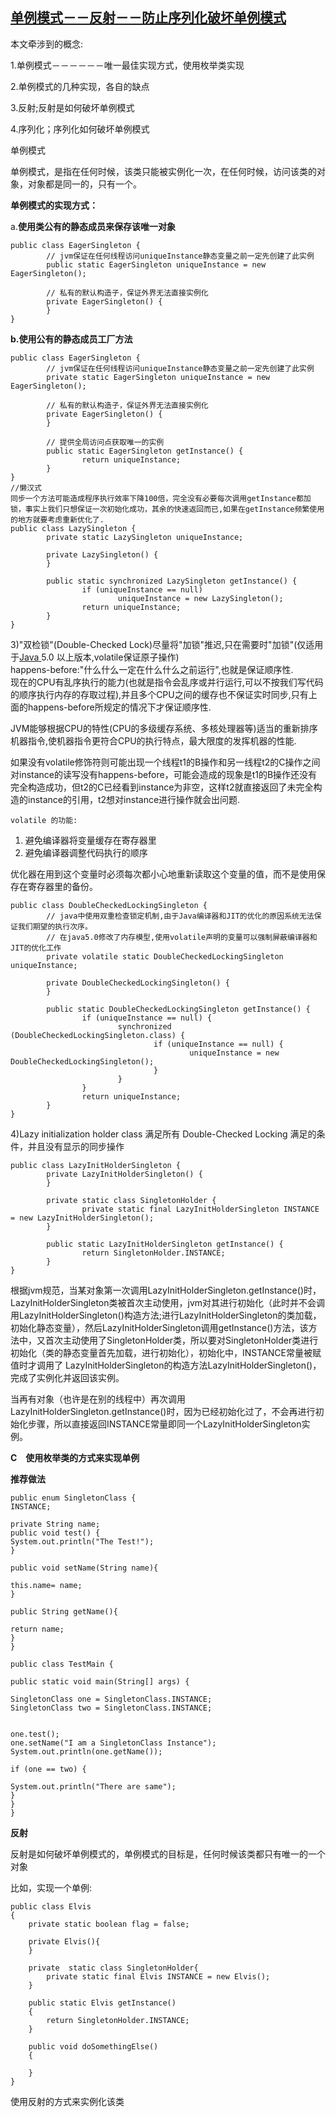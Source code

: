 ## [单例模式－－反射－－防止序列化破坏单例模式](https://www.cnblogs.com/ttylinux/p/6498822.html)

本文牵涉到的概念:

1.单例模式－－－－－－唯一最佳实现方式，使用枚举类实现

2.单例模式的几种实现，各自的缺点

3.反射;反射是如何破坏单例模式

4.序列化；序列化如何破坏单例模式

单例模式

单例模式，是指在任何时候，该类只能被实例化一次，在任何时候，访问该类的对象，对象都是同一的，只有一个。

**单例模式的实现方式：**

a.**使用类公有的静态成员来保存该唯一对象**

```
public class EagerSingleton {    
        // jvm保证在任何线程访问uniqueInstance静态变量之前一定先创建了此实例    
        public static EagerSingleton uniqueInstance = new EagerSingleton();    

        // 私有的默认构造子，保证外界无法直接实例化    
        private EagerSingleton() {    
        }    
}
```

**b.使用公有的静态成员工厂方法**

```
public class EagerSingleton {    
        // jvm保证在任何线程访问uniqueInstance静态变量之前一定先创建了此实例    
        private static EagerSingleton uniqueInstance = new EagerSingleton();    

        // 私有的默认构造子，保证外界无法直接实例化    
        private EagerSingleton() {    
        }    

        // 提供全局访问点获取唯一的实例    
        public static EagerSingleton getInstance() {    
                return uniqueInstance;    
        }    
}
//懒汉式
同步一个方法可能造成程序执行效率下降100倍，完全没有必要每次调用getInstance都加锁，事实上我们只想保证一次初始化成功，其余的快速返回而已,如果在getInstance频繁使用的地方就要考虑重新优化了.
public class LazySingleton {    
        private static LazySingleton uniqueInstance;    

        private LazySingleton() {    
        }    

        public static synchronized LazySingleton getInstance() {    
                if (uniqueInstance == null)    
                        uniqueInstance = new LazySingleton();    
                return uniqueInstance;    
        }    
}
```

3\)"双检锁"\(Double-Checked Lock\)尽量将"加锁"推迟,只在需要时"加锁"\(仅适用于[Java ](http://lib.csdn.net/base/java)5.0 以上版本,volatile保证原子操作\)  
happens-before:"什么什么一定在什么什么之前运行",也就是保证顺序性.  
现在的CPU有乱序执行的能力\(也就是指令会乱序或并行运行,可以不按我们写代码的顺序执行内存的存取过程\),并且多个CPU之间的缓存也不保证实时同步,只有上面的happens-before所规定的情况下才保证顺序性.

JVM能够根据CPU的特性\(CPU的多级缓存系统、多核处理器等\)适当的重新排序机器指令,使机器指令更符合CPU的执行特点，最大限度的发挥机器的性能.

如果没有volatile修饰符则可能出现一个线程t1的B操作和另一线程t2的C操作之间对instance的读写没有happens-before，可能会造成的现象是t1的B操作还没有完全构造成功，但t2的C已经看到instance为非空，这样t2就直接返回了未完全构造的instance的引用，t2想对instance进行操作就会出问题.

```
volatile 的功能:
```

1. 避免编译器将变量缓存在寄存器里    
2. 避免编译器调整代码执行的顺序

优化器在用到这个变量时必须每次都小心地重新读取这个变量的值，而不是使用保存在寄存器里的备份。

```
public class DoubleCheckedLockingSingleton {    
        // java中使用双重检查锁定机制,由于Java编译器和JIT的优化的原因系统无法保证我们期望的执行次序。    
        // 在java5.0修改了内存模型,使用volatile声明的变量可以强制屏蔽编译器和JIT的优化工作    
        private volatile static DoubleCheckedLockingSingleton uniqueInstance;    

        private DoubleCheckedLockingSingleton() {    
        }    

        public static DoubleCheckedLockingSingleton getInstance() {    
                if (uniqueInstance == null) {    
                        synchronized (DoubleCheckedLockingSingleton.class) {    
                                if (uniqueInstance == null) {    
                                        uniqueInstance = new DoubleCheckedLockingSingleton();    
                                }    
                        }    
                }    
                return uniqueInstance;    
        }    
}
```

4\)Lazy initialization holder class 满足所有 Double-Checked Locking 满足的条件，并且没有显示的同步操作

```
public class LazyInitHolderSingleton {    
        private LazyInitHolderSingleton() {    
        }    

        private static class SingletonHolder {    
                private static final LazyInitHolderSingleton INSTANCE = new LazyInitHolderSingleton();    
        }    

        public static LazyInitHolderSingleton getInstance() {    
                return SingletonHolder.INSTANCE;    
        }    
}
```

根据jvm规范，当某对象第一次调用LazyInitHolderSingleton.getInstance\(\)时，LazyInitHolderSingleton类被首次主动使用，jvm对其进行初始化（此时并不会调用LazyInitHolderSingleton\(\)构造方法;进行LazyInitHolderSingleton的类加载，初始化静态变量），然后LazyInitHolderSingleton调用getInstance\(\)方法，该方法中，又首次主动使用了SingletonHolder类，所以要对SingletonHolder类进行初始化（类的静态变量首先加载，进行初始化），初始化中，INSTANCE常量被赋值时才调用了 LazyInitHolderSingleton的构造方法LazyInitHolderSingleton\(\)，完成了实例化并返回该实例。

当再有对象（也许是在别的线程中）再次调用LazyInitHolderSingleton.getInstance\(\)时，因为已经初始化过了，不会再进行初始化步骤，所以直接返回INSTANCE常量即同一个LazyInitHolderSingleton实例。

**C　使用枚举类的方式来实现单例**

**推荐做法**

```
public enum SingletonClass {
INSTANCE;

private String name;
public void test() {
System.out.println("The Test!");
}

public void setName(String name){

this.name= name;
}

public String getName(){

return name;
}
}

public class TestMain {

public static void main(String[] args) {

SingletonClass one = SingletonClass.INSTANCE;
SingletonClass two = SingletonClass.INSTANCE;


one.test();
one.setName("I am a SingletonClass Instance");
System.out.println(one.getName());

if (one == two) {

System.out.println("There are same");
}
}
}
```

**反射**

反射是如何破坏单例模式的，单例模式的目标是，任何时候该类都只有唯一的一个对象

比如，实现一个单例:

```
public class Elvis  
{  
    private static boolean flag = false;  

    private Elvis(){  
    }  

    private  static class SingletonHolder{  
        private static final Elvis INSTANCE = new Elvis();  
    }  

    public static Elvis getInstance()  
    {  
        return SingletonHolder.INSTANCE;  
    }  

    public void doSomethingElse()  
    {  

    }  
}
```

使用反射的方式来实例化该类


